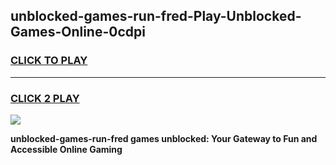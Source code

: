 
## unblocked-games-run-fred-Play-Unblocked-Games-Online-0cdpi
<h3>
<a href="https://premium76.site?title=unblocked-games-run-fred&ref=25A">CLICK TO PLAY</a></h3>
<hr>

<h3>
<a href="https://premium76.site?title=unblocked-games-run-fred&ref=25A">CLICK 2 PLAY</a>
  
</h3>

<a href="https://premium76.site?title=unblocked-games-run-fred&ref=25A"><img src="https://clearcache.store/games.png"></a>


**unblocked-games-run-fred games unblocked: Your Gateway to Fun and Accessible Online Gaming**
